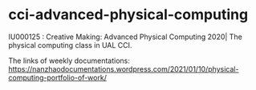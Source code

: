 # cci-advanced-physical-computing
IU000125 : Creative Making: Advanced Physical Computing 2020| The physical computing class in UAL CCI.


The links of weekly documentations: https://nanzhaodocumentations.wordpress.com/2021/01/10/physical-computing-portfolio-of-work/
